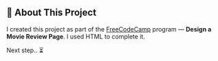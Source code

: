 ## 🧠 About This Project

I created this project as part of the [FreeCodeCamp](https://www.freecodecamp.org) program — **Design a Movie Review Page**. 
I used HTML to complete it.

Next step.. ⏳
